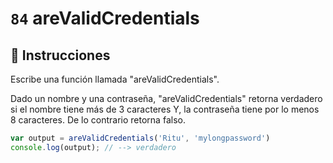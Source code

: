 # `84` areValidCredentials

## 📝 Instrucciones 

Escribe una función llamada "areValidCredentials".

Dado un nombre y una contraseña,  "areValidCredentials" retorna verdadero si el nombre tiene más de 3 caracteres Y, la contraseña tiene por lo menos 8 caracteres. De lo contrario retorna falso.

```js
var output = areValidCredentials('Ritu', 'mylongpassword')
console.log(output); // --> verdadero
```